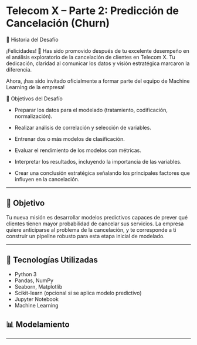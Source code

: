 # Telecom X – Parte 2: Predicción de Cancelación (Churn)

📣 Historia del Desafío

¡Felicidades! 🎉 Has sido promovido después de tu excelente desempeño en el análisis exploratorio de la cancelación de clientes en Telecom X. Tu dedicación, claridad al comunicar los datos y visión estratégica marcaron la diferencia.

Ahora, ¡has sido invitado oficialmente a formar parte del equipo de Machine Learning de la empresa!



🧠 Objetivos del Desafío

- Preparar los datos para el modelado (tratamiento, codificación, normalización).

- Realizar análisis de correlación y selección de variables.

- Entrenar dos o más modelos de clasificación.

- Evaluar el rendimiento de los modelos con métricas.

- Interpretar los resultados, incluyendo la importancia de las variables.

- Crear una conclusión estratégica señalando los principales factores que influyen en la cancelación.

---

## 🚀 Objetivo

Tu nueva misión es desarrollar modelos predictivos capaces de prever qué clientes tienen mayor probabilidad de cancelar sus servicios.
La empresa quiere anticiparse al problema de la cancelación, y te corresponde a ti construir un pipeline robusto para esta etapa inicial de modelado.


---

## 🧰 Tecnologías Utilizadas

- Python 3
- Pandas, NumPy
- Seaborn, Matplotlib
- Scikit-learn (opcional si se aplica modelo predictivo)
- Jupyter Notebook
- Machine Learning



## 📊 Modelamiento



---